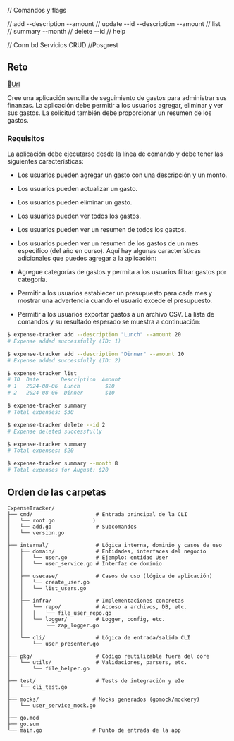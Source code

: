 // Comandos y flags

// add  --description --amount 
// update --id --description --amount 
// list  
// summary --month 
// delete --id 
// help


// Conn bd Servicios CRUD 
//Posgrest
## Reto

[🔗Url](https://roadmap.sh/projects/expense-tracker)

Cree una aplicación sencilla de seguimiento de gastos para administrar sus finanzas. La aplicación debe permitir a los usuarios agregar, eliminar y ver sus gastos. La solicitud también debe proporcionar un resumen de los gastos.

### Requisitos
La aplicación debe ejecutarse desde la línea de comando y debe tener las siguientes características:

- Los usuarios pueden agregar un gasto con una descripción y un monto.
- Los usuarios pueden actualizar un gasto.
- Los usuarios pueden eliminar un gasto.
- Los usuarios pueden ver todos los gastos.
- Los usuarios pueden ver un resumen de todos los gastos.
- Los usuarios pueden ver un resumen de los gastos de un mes específico (del año en curso).
Aquí hay algunas características adicionales que puedes agregar a la aplicación:

- Agregue categorías de gastos y permita a los usuarios filtrar gastos por categoría.
- Permitir a los usuarios establecer un presupuesto para cada mes y mostrar una advertencia cuando el usuario excede el presupuesto.
- Permitir a los usuarios exportar gastos a un archivo CSV.
La lista de comandos y su resultado esperado se muestra a continuación:

```bash
$ expense-tracker add --description "Lunch" --amount 20
# Expense added successfully (ID: 1)

$ expense-tracker add --description "Dinner" --amount 10
# Expense added successfully (ID: 2)

$ expense-tracker list
# ID  Date       Description  Amount
# 1   2024-08-06  Lunch        $20
# 2   2024-08-06  Dinner       $10

$ expense-tracker summary
# Total expenses: $30

$ expense-tracker delete --id 2
# Expense deleted successfully

$ expense-tracker summary
# Total expenses: $20

$ expense-tracker summary --month 8
# Total expenses for August: $20
```

## Orden de las carpetas
```
ExpenseTracker/
├── cmd/                    # Entrada principal de la CLI
│   └── root.go            )
│   └── add.go              # Subcomandos
│   └── version.go
│
├── internal/               # Lógica interna, dominio y casos de uso
│   ├── domain/             # Entidades, interfaces del negocio
│   │   └── user.go         # Ejemplo: entidad User
│   │   └── user_service.go # Interfaz de dominio
│   │
│   ├── usecase/            # Casos de uso (lógica de aplicación)
│   │   └── create_user.go
│   │   └── list_users.go
│   │
│   ├── infra/              # Implementaciones concretas
│   │   └── repo/           # Acceso a archivos, DB, etc.
│   │   │   └── file_user_repo.go
│   │   └── logger/         # Logger, config, etc.
│   │       └── zap_logger.go
│   │
│   └── cli/                # Lógica de entrada/salida CLI
│       └── user_presenter.go
│
├── pkg/                    # Código reutilizable fuera del core
│   └── utils/              # Validaciones, parsers, etc.
│       └── file_helper.go
│
├── test/                   # Tests de integración y e2e
│   └── cli_test.go
│
├── mocks/                 # Mocks generados (gomock/mockery)
│   └── user_service_mock.go
│
├── go.mod
├── go.sum
└── main.go                # Punto de entrada de la app
```